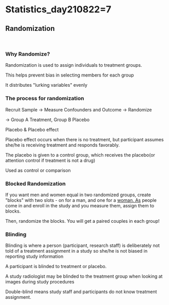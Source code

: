 # Statistics_day210822=7
## Randomization
</br>

### Why Randomize?

Randomization is used to assign individuals to treatment groups.

This helps prevent bias in selecting members for each group

It distributes "lurking variables" evenly
</br>

### The process for randomization

Recruit Sample → Measure Confounders and Outcome → Randomize 

→ Group A Treatment, Group B Placebo

Placebo & Placebo effect

Placebo effect occurs when there is no treatment, but participant assumes she/he is receiving treatment and responds favorably.

The placebo is given to a control group, which receives the placebo(or attention control if treatment is not a drug)

Used as control or comparison
</br>

### Blocked Randomization

If you want men and women equal in two randomized groups, create "blocks" with two slots - on for a man, and one for a [woman. As](http://woman.As) people come in and enroll in the study and you measure them, assign them to blocks.

Then, randomize the blocks. You will get a paired couples in each group!
</br>

### Blinding

Blinding is where a person (participant, research staff) is deliberately not told of a treatment assignment in a study so she/he is not biased in reporting study information

A participant is blinded to treatment or placebo.

A study radiologist may be blinded to the treatment group when looking at images during study procedures

Double-blind means study staff and participants do not know treatment assignment.